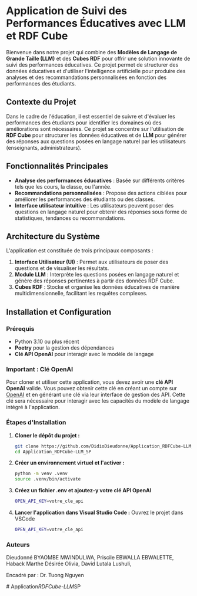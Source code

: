 # Application de Suivi des Performances Éducatives avec LLM et RDF Cube

Bienvenue dans notre projet qui combine des **Modèles de Langage de Grande Taille (LLM)** et des **Cubes RDF** pour offrir une solution innovante de suivi des performances éducatives. Ce projet permet de structurer des données éducatives et d'utiliser l'intelligence artificielle pour produire des analyses et des recommandations personnalisées en fonction des performances des étudiants.

## Contexte du Projet

Dans le cadre de l'éducation, il est essentiel de suivre et d'évaluer les performances des étudiants pour identifier les domaines où des améliorations sont nécessaires. Ce projet se concentre sur l'utilisation de **RDF Cube** pour structurer les données éducatives et de **LLM** pour générer des réponses aux questions posées en langage naturel par les utilisateurs (enseignants, administrateurs).

## Fonctionnalités Principales

- **Analyse des performances éducatives** : Basée sur différents critères tels que les cours, la classe, ou l'année.
- **Recommandations personnalisées** : Propose des actions ciblées pour améliorer les performances des étudiants ou des classes.
- **Interface utilisateur intuitive** : Les utilisateurs peuvent poser des questions en langage naturel pour obtenir des réponses sous forme de statistiques, tendances ou recommandations.

## Architecture du Système

L'application est constituée de trois principaux composants :

1. **Interface Utilisateur (UI)** : Permet aux utilisateurs de poser des questions et de visualiser les résultats.
2. **Module LLM** : Interprète les questions posées en langage naturel et génère des réponses pertinentes à partir des données RDF Cube.
3. **Cubes RDF** : Stocke et organise les données éducatives de manière multidimensionnelle, facilitant les requêtes complexes.

## Installation et Configuration

### Prérequis

- Python 3.10 ou plus récent
- **Poetry** pour la gestion des dépendances
- **Clé API OpenAI** pour interagir avec le modèle de langage

### Important : Clé OpenAI

Pour cloner et utiliser cette application, vous devez avoir une **clé API OpenAI** valide. Vous pouvez obtenir cette clé en créant un compte sur [OpenAI](https://openai.com/) et en générant une clé via leur interface de gestion des API. Cette clé sera nécessaire pour interagir avec les capacités du modèle de langage intégré à l'application.

### Étapes d'Installation

1. **Cloner le dépôt du projet :**

   ```bash
   git clone https://github.com/DidioDieudonne/Application_RDFCube-LLM_SP.git
   cd Application_RDFCube-LLM_SP
2. **Créer un environnement virtuel et l'activer :**
   ```bash
   python -m venv .venv
   source .venv/bin/activate

3. **Créez un fichier .env et ajoutez-y votre clé API OpenAI**

   ```bash
   OPEN_API_KEY=votre_cle_api

4. **Lancer l'application dans Visual Studio Code :**
   Ouvrez le projet dans VSCode

   ```bash
   OPEN_API_KEY=votre_cle_api
### Auteurs
Dieudonné BYAOMBE MWINDULWA,
Priscile EBWALLA EBWALETTE,
Haback Marthe Désirée Olivia,
David Lutala Lushuli,

Encadré par : Dr. Tuong Nguyen



#   A p p l i c a t i o n _ R D F C u b e - L L M _ S P  
 